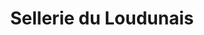 ---
title: "Sellerie du Loudunais"
url: /montreuil-bellay/sellerie-du-loudunais/
shop: animal de compagnie
---